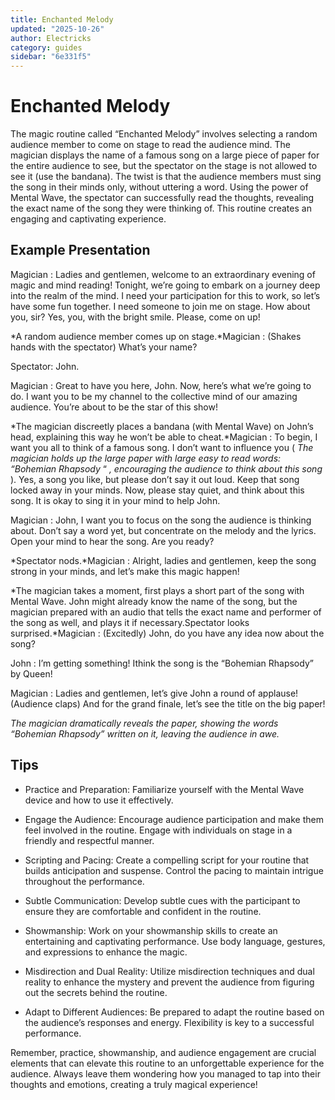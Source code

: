 ```yaml
---
title: Enchanted Melody
updated: "2025-10-26"
author: Electricks
category: guides
sidebar: "6e331f5"
---
```


# Enchanted Melody

The magic routine called “Enchanted Melody” involves selecting a random audience member to come on stage to read the audience mind. The magician displays the name of a famous song on a large piece of paper for the entire audience to see, but the spectator on the stage is not allowed to see it (use the bandana). The twist is that the audience members must sing the song in their minds only, without uttering a word. Using the power of Mental Wave, the spectator can successfully read the thoughts, revealing the exact name of the song they were thinking of. This routine creates an engaging and captivating experience.

## Example Presentation

Magician : Ladies and gentlemen, welcome to an extraordinary evening of magic and mind reading! Tonight, we’re going to embark on a journey deep into the realm of the mind. I need your participation for this to work, so let’s have some fun together. I need someone to join me on stage. How about you, sir? Yes, you, with the bright smile. Please, come on up!

*A random audience member comes up on stage.*Magician : (Shakes hands with the spectator) What’s your name?

Spectator: John.

Magician : Great to have you here, John. Now, here’s what we’re going to do. I want you to be my channel to the collective mind of our amazing audience. You’re about to be the star of this show!

*The magician discreetly places a bandana (with Mental Wave) on John’s head, explaining this way he won’t be able to cheat.*Magician : To begin, I want you all to think of a famous song. I don’t want to influence you ( *The magician holds up the large paper with large easy to read words: “Bohemian Rhapsody* “ *, encouraging the audience to think about this song* ). Yes, a song you like, but please don’t say it out loud. Keep that song locked away in your minds. Now, please stay quiet, and think about this song. It is okay to sing it in your mind to help John.

Magician : John, I want you to focus on the song the audience is thinking about. Don’t say a word yet, but concentrate on the melody and the lyrics. Open your mind to hear the song. Are you ready?

*Spectator nods.*Magician : Alright, ladies and gentlemen, keep the song strong in your minds, and let’s make this magic happen!

*The magician takes a moment, first plays a short part of the song with Mental Wave. John might already know the name of the song, but the magician prepared with an audio that tells the exact name and performer of the song as well, and plays it if necessary.Spectator looks surprised.*Magician : (Excitedly) John, do you have any idea now about the song?

John : I’m getting something! Ithink the song is the “Bohemian Rhapsody” by Queen!

Magician : Ladies and gentlemen, let’s give John a round of applause! (Audience claps) And for the grand finale, let’s see the title on the big paper!

*The magician dramatically reveals the paper, showing the words “Bohemian Rhapsody” written on it, leaving the audience in awe.*

## Tips

- Practice and Preparation: Familiarize yourself with the Mental Wave device and how to use it effectively.

- Engage the Audience: Encourage audience participation and make them feel involved in the routine. Engage with individuals on stage in a friendly and respectful manner.

- Scripting and Pacing: Create a compelling script for your routine that builds anticipation and suspense. Control the pacing to maintain intrigue throughout the performance.

- Subtle Communication: Develop subtle cues with the participant to ensure they are comfortable and confident in the routine.

- Showmanship: Work on your showmanship skills to create an entertaining and captivating performance. Use body language, gestures, and expressions to enhance the magic.

- Misdirection and Dual Reality: Utilize misdirection techniques and dual reality to enhance the mystery and prevent the audience from figuring out the secrets behind the routine.

- Adapt to Different Audiences: Be prepared to adapt the routine based on the audience’s responses and energy. Flexibility is key to a successful performance.

Remember, practice, showmanship, and audience engagement are crucial elements that can elevate this routine to an unforgettable experience for the audience. Always leave them wondering how you managed to tap into their thoughts and emotions, creating a truly magical experience!